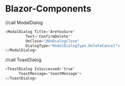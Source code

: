 # Blazor-Components


//call ModalDialog
```cs
<ModalDialog Title='AreYouSure'
         Text='ConfirmDelete"'
         OnClose="@OnDialogClose"
         DialogType="ModalDialogType.DeleteCancel">
</ModalDialog>
```     
        
//call ToastDialog 
```cs
<ToastDialog IsSuccessed='true'
      ToastMessage='toastMessage'>
</ToastDialog>
```
